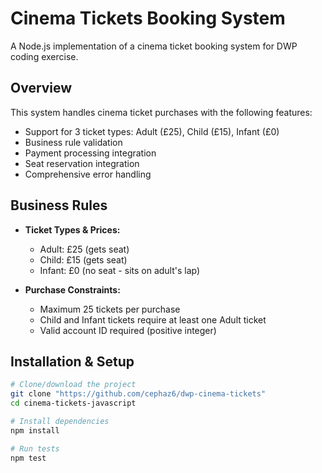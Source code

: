 # Cinema Tickets Booking System

A Node.js implementation of a cinema ticket booking system for DWP coding exercise.

## Overview

This system handles cinema ticket purchases with the following features:
- Support for 3 ticket types: Adult (£25), Child (£15), Infant (£0)
- Business rule validation
- Payment processing integration
- Seat reservation integration
- Comprehensive error handling

## Business Rules

- **Ticket Types & Prices:**
  - Adult: £25 (gets seat)
  - Child: £15 (gets seat)
  - Infant: £0 (no seat - sits on adult's lap)

- **Purchase Constraints:**
  - Maximum 25 tickets per purchase
  - Child and Infant tickets require at least one Adult ticket
  - Valid account ID required (positive integer)

## Installation & Setup

```bash
# Clone/download the project
git clone "https://github.com/cephaz6/dwp-cinema-tickets"
cd cinema-tickets-javascript

# Install dependencies
npm install

# Run tests
npm test
